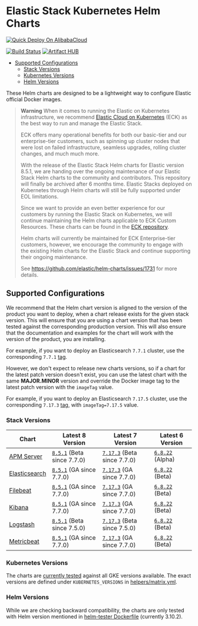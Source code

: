 # Elastic Stack Kubernetes Helm Charts

[![Quick Deploy On AlibabaCloud](https://camo.githubusercontent.com/2916637a3687316861413d5cc2899e07e9c038ecd71add7d9312c6a22e0fb3e7/68747470733a2f2f736572766963652d696e666f2d7075626c69632e6f73732d636e2d68616e677a686f752e616c6979756e63732e636f6d2f636f6d707574656e6573742e737667)](https://acs.console.aliyun.com/quick-deploy?repo=Wanton-y/helm-charts&branch=main)

[![Build Status](https://img.shields.io/jenkins/s/https/devops-ci.elastic.co/job/elastic+helm-charts+main.svg)](https://devops-ci.elastic.co/job/elastic+helm-charts+main/) [![Artifact HUB](https://img.shields.io/endpoint?url=https://artifacthub.io/badge/repository/elastic)](https://artifacthub.io/packages/search?repo=elastic)

<!-- START doctoc generated TOC please keep comment here to allow auto update -->
<!-- DON'T EDIT THIS SECTION, INSTEAD RE-RUN doctoc TO UPDATE -->


- [Supported Configurations](#supported-configurations)
  - [Stack Versions](#stack-versions)
  - [Kubernetes Versions](#kubernetes-versions)
  - [Helm Versions](#helm-versions)

<!-- END doctoc generated TOC please keep comment here to allow auto update -->
<!-- Use this to update TOC: -->
<!-- docker run --entrypoint doctoc --rm -it -v $(pwd):/usr/src jorgeandrada/doctoc README.md --github --no-title -->

These Helm charts are designed to be a lightweight way to configure Elastic
official Docker images.

> **Warning**
> When it comes to running the Elastic on Kubernetes infrastructure, we
> recommend [Elastic Cloud on Kubernetes][] (ECK) as the best way to run and manage
> the Elastic Stack.
>
> ECK offers many operational benefits for both our basic-tier and our
> enterprise-tier customers, such as spinning up cluster nodes that were lost on
> failed infrastructure, seamless upgrades, rolling cluster changes, and much
> much more.
>
> With the release of the Elastic Stack Helm charts for Elastic version 8.5.1,
> we are handing over the ongoing maintenance of our Elastic Stack Helm charts
> to the community and contributors. This repository will finally be archived
> after 6 months time. Elastic Stacks deployed on Kubernetes through Helm charts
> will still be fully supported under EOL limitations.
>
> Since we want to provide an even better experience for our customers by
> running the Elastic Stack on Kubernetes, we will continue maintaining the
> Helm charts applicable to ECK Custom Resources. These charts can be found in
> the [ECK repository][eck-charts].
>
> Helm charts will currently be maintained for ECK Enterprise-tier customers,
> however, we encourage the community to engage with the existing Helm charts
> for the Elastic Stack and continue supporting their ongoing maintenance.
>
> See https://github.com/elastic/helm-charts/issues/1731 for more details.


## Supported Configurations

We recommend that the Helm chart version is aligned to the version of the
product you want to deploy, when a chart release exists for the given stack
version. This will ensure that you are using a chart version
that has been tested against the corresponding production version.
This will also ensure that the documentation and examples for the chart will
work with the version of the product, you are installing.

For example, if you want to deploy an Elasticsearch `7.7.1` cluster, use the
corresponding `7.7.1` [tag][elasticsearch-771].

However, we don't expect to release new charts versions, so if a chart for the
latest patch version doesn't exist, you can use the latest chart with the same
**MAJOR.MINOR** version and override the Docker image tag to the latest patch
version with the `imageTag` value.

For example, if you want to deploy an Elasticsearch `7.17.5` cluster, use the
corresponding `7.17.3` [tag][elasticsearch-7173], with `imageTag=7.17.5` value.

### Stack Versions

| Chart                                      | Latest 8 Version                            | Latest 7 Version                             | Latest 6 Version                   |
|--------------------------------------------|---------------------------------------------|----------------------------------------------|------------------------------------|
| [APM Server](./apm-server/README.md)       | [`8.5.1`][apm-8] (Beta since 7.7.0)         | [`7.17.3`][apm-7] (Beta since 7.7.0)         | [`6.8.22`][apm-6] (Alpha)          |
| [Elasticsearch](./elasticsearch/README.md) | [`8.5.1`][elasticsearch-8] (GA since 7.7.0) | [`7.17.3`][elasticsearch-7] (GA since 7.7.0) | [`6.8.22`][elasticsearch-6] (Beta) |
| [Filebeat](./filebeat/README.md)           | [`8.5.1`][filebeat-8] (GA since 7.7.0)      | [`7.17.3`][filebeat-7] (GA since 7.7.0)      | [`6.8.22`][filebeat-6] (Beta)      |
| [Kibana](./kibana/README.md)               | [`8.5.1`][kibana-8] (GA since 7.7.0)        | [`7.17.3`][kibana-7] (GA since 7.7.0)        | [`6.8.22`][kibana-6] (Beta)        |
| [Logstash](./logstash/README.md)           | [`8.5.1`][logstash-8] (Beta since 7.5.0)    | [`7.17.3`][logstash-7] (Beta since 7.5.0)    | [`6.8.22`][logstash-6] (Beta)      |
| [Metricbeat](./metricbeat/README.md)       | [`8.5.1`][metricbeat-8] (GA since 7.7.0)    | [`7.17.3`][metricbeat-7] (GA since 7.7.0)    | [`6.8.22`][metricbeat-6] (Beta)    |

### Kubernetes Versions

The charts are [currently tested][] against all GKE versions available. The
exact versions are defined under `KUBERNETES_VERSIONS` in
[helpers/matrix.yml][].

### Helm Versions

While we are checking backward compatibility, the charts are only tested with
Helm version mentioned in [helm-tester Dockerfile][] (currently 3.10.2).

[apm-6]: https://github.com/elastic/helm-charts/tree/6.8/apm-server/README.md
[apm-7]: https://github.com/elastic/helm-charts/tree/7.17/apm-server/README.md
[apm-8]: https://github.com/elastic/helm-charts/tree/main/apm-server/README.md
[currently tested]: https://devops-ci.elastic.co/job/elastic+helm-charts+main/
[eck-charts]: https://github.com/elastic/cloud-on-k8s/tree/master/deploy
[elastic cloud on kubernetes]: https://github.com/elastic/cloud-on-k8s
[elasticsearch-6]: https://github.com/elastic/helm-charts/tree/6.8/elasticsearch/README.md
[elasticsearch-7]: https://github.com/elastic/helm-charts/tree/7.17/elasticsearch/README.md
[elasticsearch-7173]: https://github.com/elastic/helm-charts/tree/7.17.3/elasticsearch/
[elasticsearch-771]: https://github.com/elastic/helm-charts/tree/7.7.1/elasticsearch/
[elasticsearch-8]: https://github.com/elastic/helm-charts/tree/main/elasticsearch/README.md
[filebeat-6]: https://github.com/elastic/helm-charts/tree/6.8/filebeat/README.md
[filebeat-7]: https://github.com/elastic/helm-charts/tree/7.17/filebeat/README.md
[filebeat-8]: https://github.com/elastic/helm-charts/tree/main/filebeat/README.md
[helm-tester Dockerfile]: https://github.com/elastic/helm-charts/blob/main/helpers/helm-tester/Dockerfile
[helpers/matrix.yml]: https://github.com/elastic/helm-charts/blob/main/helpers/matrix.yml
[kibana-6]: https://github.com/elastic/helm-charts/tree/6.8/kibana/README.md
[kibana-7]: https://github.com/elastic/helm-charts/tree/7.17/kibana/README.md
[kibana-8]: https://github.com/elastic/helm-charts/tree/main/kibana/README.md
[logstash-6]: https://github.com/elastic/helm-charts/tree/6.8/logstash/README.md
[logstash-7]: https://github.com/elastic/helm-charts/tree/7.17/logstash/README.md
[logstash-8]: https://github.com/elastic/helm-charts/tree/main/logstash/README.md
[metricbeat-6]: https://github.com/elastic/helm-charts/tree/6.8/metricbeat/README.md
[metricbeat-7]: https://github.com/elastic/helm-charts/tree/7.17/metricbeat/README.md
[metricbeat-8]: https://github.com/elastic/helm-charts/tree/main/metricbeat/README.md
